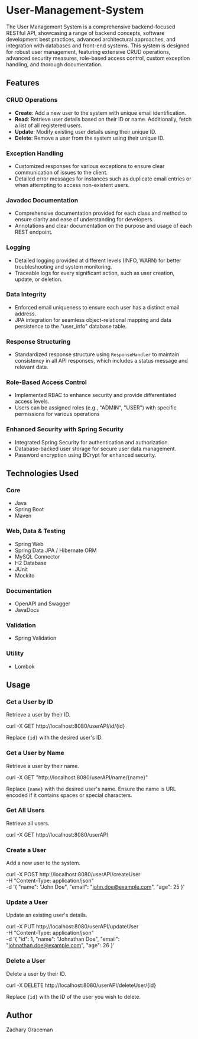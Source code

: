 # User-Management-System
The User Management System is a comprehensive backend-focused RESTful API, showcasing a range of backend concepts, software development best practices, advanced architectural approaches, and integration with databases and front-end systems. This system is designed for robust user management, featuring extensive CRUD operations, advanced security measures, role-based access control, custom exception handling, and thorough documentation.

## Features

### **CRUD Operations** 
- **Create**: Add a new user to the system with unique email identification.
- **Read**: Retrieve user details based on their ID or name. Additionally, fetch a list of all registered users.
- **Update**: Modify existing user details using their unique ID.
- **Delete**: Remove a user from the system using their unique ID.

### **Exception Handling** 
- Customized responses for various exceptions to ensure clear communication of issues to the client.
- Detailed error messages for instances such as duplicate email entries or when attempting to access non-existent users.

### **Javadoc Documentation** 
- Comprehensive documentation provided for each class and method to ensure clarity and ease of understanding for developers.
- Annotations and clear documentation on the purpose and usage of each REST endpoint.

### **Logging** 
- Detailed logging provided at different levels (INFO, WARN) for better troubleshooting and system monitoring.
- Traceable logs for every significant action, such as user creation, update, or deletion.

### **Data Integrity**
- Enforced email uniqueness to ensure each user has a distinct email address.
- JPA integration for seamless object-relational mapping and data persistence to the "user_info" database table.

### **Response Structuring**
- Standardized response structure using `ResponseHandler` to maintain consistency in all API responses, which includes a status message and relevant data.

### **Role-Based Access Control** 
- Implemented RBAC to enhance security and provide differentiated access levels.
- Users can be assigned roles (e.g., "ADMIN", "USER") with specific permissions for various operations

### **Enhanced Security with Spring Security**
- Integrated Spring Security for authentication and authorization.
- Database-backed user storage for secure user data management.
- Password encryption using BCrypt for enhanced security.

## Technologies Used

### Core
- Java
- Spring Boot
- Maven

### Web, Data & Testing
- Spring Web
- Spring Data JPA / Hibernate ORM
- MySQL Connector
- H2 Database
- JUnit
- Mockito

### Documentation
- OpenAPI and Swagger
- JavaDocs

### Validation
- Spring Validation

### Utility
- Lombok

## Usage

### **Get a User by ID**

Retrieve a user by their ID.

curl -X GET http://localhost:8080/userAPI/id/{id}

Replace `{id}` with the desired user's ID.

### **Get a User by Name**

Retrieve a user by their name.

curl -X GET "http://localhost:8080/userAPI/name/{name}"

Replace `{name}` with the desired user's name. Ensure the name is URL encoded if it contains spaces or special characters.

### **Get All Users**

Retrieve all users.

curl -X GET http://localhost:8080/userAPI

### **Create a User**

Add a new user to the system.

curl -X POST http://localhost:8080/userAPI/createUser \
     -H "Content-Type: application/json" \
     -d '{
           "name": "John Doe",
           "email": "john.doe@example.com",
           "age": 25
         }'

### **Update a User**

Update an existing user's details.

curl -X PUT http://localhost:8080/userAPI/updateUser \
     -H "Content-Type: application/json" \
     -d '{
           "id": 1,
           "name": "Johnathan Doe",
           "email": "johnathan.doe@example.com",
           "age": 26
         }'

### **Delete a User**

Delete a user by their ID.

curl -X DELETE http://localhost:8080/userAPI/deleteUser/{id}

Replace `{id}` with the ID of the user you wish to delete.

## Author
Zachary Graceman
